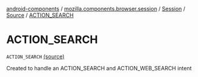 [android-components](../../../index.md) / [mozilla.components.browser.session](../../index.md) / [Session](../index.md) / [Source](index.md) / [ACTION_SEARCH](./-a-c-t-i-o-n_-s-e-a-r-c-h.md)

# ACTION_SEARCH

`ACTION_SEARCH` [(source)](https://github.com/mozilla-mobile/android-components/blob/master/components/browser/session/src/main/java/mozilla/components/browser/session/Session.kt#L141)

Created to handle an ACTION_SEARCH and ACTION_WEB_SEARCH intent


